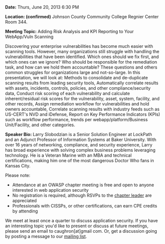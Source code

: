 **Date:** Thurs, June 20, 2013
6:30 PM

**Location: (confirmed)** Johnson County Community College
Regnier Center Room 344.

**Meeting Topic:** Adding Risk Analysis and KPI Reporting to Your
WebApp/Vuln Scanning

Discovering your enterprise vulnerabilities has become much easier with
scanning tools. However, many organizations still struggle with handling
the vulnerabilities that have been identified. Which ones should we fix
first, and which ones can we ignore? Who should be responsible for the
remediation task, and how can we hold them accountable? These questions
and others common struggles for organizations large and not-so-large. In
this presentation, we will look at:
Methods to consolidate and de-duplicate scanning results from leading
security tools,
Automatically correlate results with assets, incidents, controls,
policies, and other compliance/security data,
Conduct risk scoring of each vulnerability and calculate
inherent/residual risk scores for the vulnerability, asset, system,
facility, and other records,
Assign remediation workflow for vulnerabilities and hold owners
accountable,
Correlate scanning results with industry feeds such as US-CERT's NVD and
iDefense,
Report on Key Performance Indicators (KPIs) such as workflow
performance, trends per webapp/platform/Business Unit/Facility, and
other categories.

**Speaker Bio:**
Larry Slobodzian is a Senior Solution Engineer at LockPath and an
Adjunct Professor of Information Systems at Baker University. With over
16 years of networking, compliance, and security experience, Larry has
broad experience with solving complex business problems leveraging
technology. He is a Veteran Marine with an MBA and technical
certifications, making him one of the most dangerous Doctor Who fans in
Kansas City.







Please note:

  - Attendance at an OWASP chapter meeting is free and open to anyone
    interested in web application security
  - No registration is required, although RSVPs to the [chapter
    leader](User:caughron "wikilink") are appreciated
  - Professionals with CISSPs, or other certifications, can earn CPE
    credits by attending

We meet at least once a quarter to discuss application security. If you
have an interesting topic you'd like to present or discuss at future
meetings, please send an email to caughron\[at\]gmail com. Or, get a
discussion going by posting a message to our [mailing
list](http://lists.owasp.org/mailman/listinfo/owasp-kansascity).